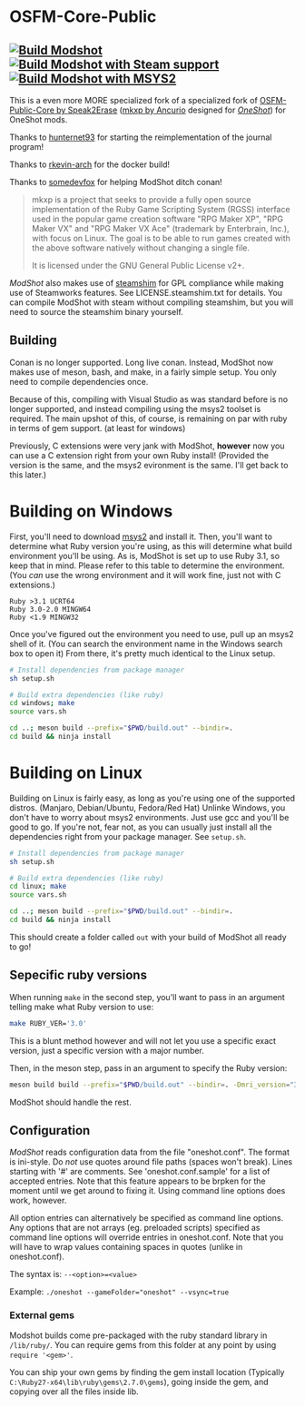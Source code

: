 # OSFM-Core-Public
[![Build Modshot](https://github.com/Speak2Erase/OSFM-Core-Public/actions/workflows/build-standalone.yaml/badge.svg)](https://github.com/speak2erase/OSFM-Core-Public/actions/workflows/build-standalone.yaml)[![Build Modshot with Steam support](https://github.com/speak2erase/OSFM-Core-Public/actions/workflows/build-steam.yaml/badge.svg)](https://github.com/speak2erase/OSFM-Core-Public/actions/workflows/build-steam.yaml)[![Build Modshot with MSYS2](https://github.com/speak2erase/OSFM-Core-Public/actions/workflows/build-mys2.yml/badge.svg)](https://github.com/Speak2Erase/OSFM-Core-Public/actions/workflows/build-mys2.yml)
---

This is a even more MORE specialized fork of a specialized fork of [OSFM-Public-Core by Speak2Erase](https://github.com/Speak2Erase/OSFM-Core-Public) ([mkxp by Ancurio](https://github.com/Ancurio/mkxp) designed for [*OneShot*](http://oneshot-game.com/)) for OneShot mods.

Thanks to [hunternet93](https://github.com/hunternet93) for starting the reimplementation of the journal program!

Thanks to [rkevin-arch](https://github.com/rkevin-arch) for the docker build!

Thanks to [somedevfox](https://github.com/somedevfox) for helping ModShot ditch conan!

> mkxp is a project that seeks to provide a fully open source implementation of the Ruby Game Scripting System (RGSS) interface used in the popular game creation software "RPG Maker XP", "RPG Maker VX" and "RPG Maker VX Ace" (trademark by Enterbrain, Inc.), with focus on Linux. The goal is to be able to run games created with the above software natively without changing a single file.
>
> It is licensed under the GNU General Public License v2+.

*ModShot* also makes use of [steamshim](https://hg.icculus.org/icculus/steamshim/) for GPL compliance while making use of Steamworks features. See LICENSE.steamshim.txt for details.
You can compile ModShot with steam without compiling steamshim, but you will need to source the steamshim binary yourself.

## Building

Conan is no longer supported. Long live conan.
Instead, ModShot now makes use of meson, bash, and make, in a fairly simple setup. You only need to compile dependencies once.

Because of this, compiling with Visual Studio as was standard before is no longer supported, and instead compiling using the msys2 toolset is required.
The main upshot of this, of course, is remaining on par with ruby in terms of gem support. (at least for windows)

Previously, C extensions were very jank with ModShot, **however** now you can use a C extension right from your own Ruby install!
(Provided the version is the same, and the msys2 evironment is the same. I'll get back to this later.)

# Building on Windows

First, you'll need to download [msys2](https://www.msys2.org/) and install it. 
Then, you'll want to determine what Ruby version you're using, as this will determine what build environment you'll be using.
As is, ModShot is set up to use Ruby 3.1, so keep that in mind. Please refer to this table to determine the environment.
(You *can* use the wrong environment and it will work fine, just not with C extensions.)

```
Ruby >3.1 UCRT64
Ruby 3.0-2.0 MINGW64
Ruby <1.9 MINGW32
```

Once you've figured out the environment you need to use, pull up an msys2 shell of it.
(You can search the environment name in the Windows search box to open it)
From there, it's pretty much identical to the Linux setup.

```sh
# Install dependencies from package manager
sh setup.sh

# Build extra dependencies (like ruby)
cd windows; make
source vars.sh

cd ..; meson build --prefix="$PWD/build.out" --bindir=.
cd build && ninja install
```

# Building on Linux

Building on Linux is fairly easy, as long as you're using one of the supported distros. (Manjaro, Debian/Ubuntu, Fedora/Red Hat)
Unlinke Windows, you don't have to worry about msys2 environments. Just use gcc and you'll be good to go.
If you're not, fear not, as you can usually just install all the dependencies right from your package manager. See `setup.sh`.

```sh
# Install dependencies from package manager
sh setup.sh

# Build extra dependencies (like ruby)
cd linux; make
source vars.sh

cd ..; meson build --prefix="$PWD/build.out" --bindir=.
cd build && ninja install
```

This should create a folder called `out` with your build of ModShot all ready to go!

## Sepecific ruby versions

When running `make` in the second step, you'll want to pass in an argument telling make what Ruby version to use:
```sh
make RUBY_VER='3.0'
```
This is a blunt method however and will not let you use a specific exact version, just a specific version with a major number.

Then, in the meson step, pass in an argument to specify the Ruby version:
```sh
meson build build --prefix="$PWD/build.out" --bindir=. -Dmri_version="3.0"
```

ModShot should handle the rest.

## Configuration

*ModShot* reads configuration data from the file "oneshot.conf". The format is ini-style. Do *not* use quotes around file paths (spaces won't break). Lines starting with '#' are comments. See 'oneshot.conf.sample' for a list of accepted entries. Note that this feature appears to be brpken for the moment until we get around to fixing it. Using command line options does work, however.

All option entries can alternatively be specified as command line options. Any options that are not arrays (eg. preloaded scripts) specified as command line options will override entries in oneshot.conf. Note that you will have to wrap values containing spaces in quotes (unlike in oneshot.conf).

The syntax is: `--<option>=<value>`

Example: `./oneshot --gameFolder="oneshot" --vsync=true`

### External gems

Modshot builds come pre-packaged with the ruby standard library in `/lib/ruby/`. You can require gems from this folder at any point by using `require '<gem>'`.

You can ship your own gems by finding the gem install location (Typically `C:\Ruby27-x64\lib\ruby\gems\2.7.0\gems`), going inside the gem, and copying over all the files inside lib. 

